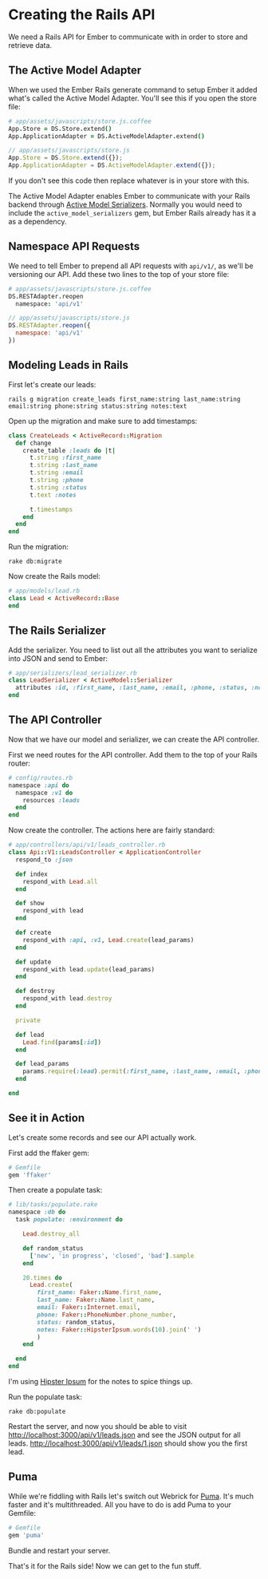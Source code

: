 # Creating the Rails API

We need a Rails API for Ember to communicate with in order to store and retrieve data.

## The Active Model Adapter

When we used the Ember Rails generate command to setup Ember it added what's called the Active Model Adapter. You'll see this if you open the store file:

```coffee
# app/assets/javascripts/store.js.coffee
App.Store = DS.Store.extend()
App.ApplicationAdapter = DS.ActiveModelAdapter.extend()
```
```javascript
// app/assets/javascripts/store.js
App.Store = DS.Store.extend({});
App.ApplicationAdapter = DS.ActiveModelAdapter.extend({});
```

If you don't see this code then replace whatever is in your store with this.

The Active Model Adapter enables Ember to communicate with your Rails backend through  [Active Model Serializers](https://github.com/rails-api/active_model_serializers). Normally you would need to include the `active_model_serializers` gem, but Ember Rails already has it a as a dependency.

## Namespace API Requests

We need to tell Ember to prepend all API requests with `api/v1/`, as we'll be versioning our API. Add these two lines to the top of your store file:

```coffee
# app/assets/javascripts/store.js.coffee
DS.RESTAdapter.reopen
  namespace: 'api/v1'
```
```javascript
// app/assets/javascripts/store.js
DS.RESTAdapter.reopen({
  namespace: 'api/v1'
})
```

## Modeling Leads in Rails

First let's create our leads:

```shell
rails g migration create_leads first_name:string last_name:string email:string phone:string status:string notes:text
```

Open up the migration and make sure to add timestamps:

```ruby
class CreateLeads < ActiveRecord::Migration
  def change
    create_table :leads do |t|
      t.string :first_name
      t.string :last_name
      t.string :email
      t.string :phone
      t.string :status
      t.text :notes

      t.timestamps
    end
  end
end
```

Run the migration:

```shell
rake db:migrate
```

Now create the Rails model:

```ruby
# app/models/lead.rb
class Lead < ActiveRecord::Base
end
```

## The Rails Serializer

Add the serializer. You need to list out all the attributes you want to serialize into JSON and send to Ember:

```ruby
# app/serializers/lead_serializer.rb
class LeadSerializer < ActiveModel::Serializer
  attributes :id, :first_name, :last_name, :email, :phone, :status, :notes
end
```

## The API Controller

Now that we have our model and serializer, we can create the API controller.

First we need routes for the API controller. Add them to the top of your Rails router:

```ruby
# config/routes.rb
namespace :api do
  namespace :v1 do
    resources :leads
  end
end
```

Now create the controller. The actions here are fairly standard:

```ruby
# app/controllers/api/v1/leads_controller.rb
class Api::V1::LeadsController < ApplicationController
  respond_to :json

  def index
    respond_with Lead.all
  end

  def show
    respond_with lead
  end

  def create
    respond_with :api, :v1, Lead.create(lead_params)
  end

  def update
    respond_with lead.update(lead_params)
  end

  def destroy
    respond_with lead.destroy
  end

  private

  def lead
    Lead.find(params[:id])
  end

  def lead_params
    params.require(:lead).permit(:first_name, :last_name, :email, :phone, :status, :notes)
  end

end
```

## See it in Action

Let's create some records and see our API actually work. 

First add the ffaker gem:

```ruby
# Gemfile
gem 'ffaker'
```

Then create a populate task:

```ruby
# lib/tasks/populate.rake
namespace :db do
  task populate: :environment do

    Lead.destroy_all

    def random_status
      ['new', 'in progress', 'closed', 'bad'].sample
    end

    20.times do
      Lead.create(
        first_name: Faker::Name.first_name,
        last_name: Faker::Name.last_name,
        email: Faker::Internet.email,
        phone: Faker::PhoneNumber.phone_number,
        status: random_status,
        notes: Faker::HipsterIpsum.words(10).join(' ')
        )
    end

  end
end
```

I'm using [Hipster Ipsum](http://hipsum.co/) for the notes to spice things up.

Run the populate task:

```shell
rake db:populate
```

Restart the server, and now you should be able to visit [http://localhost:3000/api/v1/leads.json](http://localhost:3000/api/v1/leads.json) and see the JSON output for all leads. [http://localhost:3000/api/v1/leads/1.json](http://localhost:3000/api/v1/leads/1.json) should show you the first lead.

## Puma

While we're fiddling with Rails let's switch out Webrick for [Puma](http://puma.io/). It's much faster and it's multithreaded. All you have to do is add Puma to your Gemfile:

```ruby
# Gemfile
gem 'puma'
```

Bundle and restart your server.

That's it for the Rails side! Now we can get to the fun stuff.
